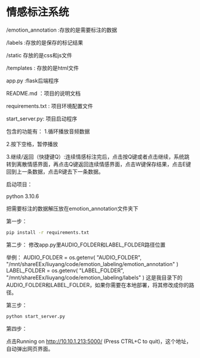 # 情感标注系统

/emotion_annotation :存放的是需要标注的数据

/labels :存放的是保存的标记结果

/static 存放的是css和js文件

/templates : 存放的是html文件

app.py :flask后端程序

README.md ：项目的说明文档

requirements.txt : 项目环境配置文件

start_server.py: 项目启动程序

包含的功能有：
1.循环播放音频数据

2.按下空格，暂停播放

3.继续/返回（快捷键Q）:连续情感标注完后，点击按Q键或者点击继续，系统跳转到离散情感界面，再点击Q键返回连续情感界面，点击W键保存结果，点击E键回到上一条数据，点击R键去下一条数据。



启动项目：

python 3.10.6

把需要标注的数据解压放在emotion_annotation文件夹下


第一步：

```bash
pip install -r requirements.txt
```

第二步：
修改app.py里AUDIO_FOLDER和LABEL_FOLDER路径位置

举例：
AUDIO_FOLDER = os.getenv(
    "AUDIO_FOLDER", "/mnt/shareEEx/liuyang/code/emotion_labeling/emotion_annotation"
)
LABEL_FOLDER = os.getenv(
    "LABEL_FOLDER", "/mnt/shareEEx/liuyang/code/emotion_labeling/labels"
)
这是我目录下的AUDIO_FOLDER和LABEL_FOLDER，如果你需要在本地部署，将其修改成你的路径。

第三步：

```bash
python start_server.py
```

第四步：

点击Running on http://10.10.1.213:5000/ (Press CTRL+C to quit)，这个地址，自动弹出网页界面。

